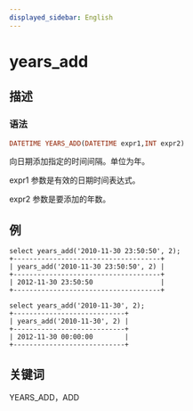 ```yaml
---
displayed_sidebar: English
---
```


# years_add

## 描述

### 语法

```Haskell
DATETIME YEARS_ADD(DATETIME expr1,INT expr2)
```

向日期添加指定的时间间隔。单位为年。

expr1 参数是有效的日期时间表达式。

expr2 参数是要添加的年数。

## 例

```Plain Text
select years_add('2010-11-30 23:50:50', 2);
+-------------------------------------+
| years_add('2010-11-30 23:50:50', 2) |
+-------------------------------------+
| 2012-11-30 23:50:50                 |
+-------------------------------------+

select years_add('2010-11-30', 2);
+----------------------------+
| years_add('2010-11-30', 2) |
+----------------------------+
| 2012-11-30 00:00:00        |
+----------------------------+
```

## 关键词

YEARS_ADD，ADD